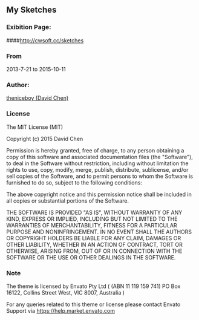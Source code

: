 ## My Sketches
### Exibition Page:
####[http://cwsoft.cc/sketches ](http://cwsoft.cc/sketches)
### From
2013-7-21 to 2015-10-11

### Author:
[theniceboy (David Chen)](http://cwsoft.cc)

### License

The MIT License (MIT)

Copyright (c) 2015 David Chen

Permission is hereby granted, free of charge, to any person obtaining a copy
of this software and associated documentation files (the "Software"), to deal
in the Software without restriction, including without limitation the rights
to use, copy, modify, merge, publish, distribute, sublicense, and/or sell
copies of the Software, and to permit persons to whom the Software is
furnished to do so, subject to the following conditions:

The above copyright notice and this permission notice shall be included in all
copies or substantial portions of the Software.

THE SOFTWARE IS PROVIDED "AS IS", WITHOUT WARRANTY OF ANY KIND, EXPRESS OR
IMPLIED, INCLUDING BUT NOT LIMITED TO THE WARRANTIES OF MERCHANTABILITY,
FITNESS FOR A PARTICULAR PURPOSE AND NONINFRINGEMENT. IN NO EVENT SHALL THE
AUTHORS OR COPYRIGHT HOLDERS BE LIABLE FOR ANY CLAIM, DAMAGES OR OTHER
LIABILITY, WHETHER IN AN ACTION OF CONTRACT, TORT OR OTHERWISE, ARISING FROM,
OUT OF OR IN CONNECTION WITH THE SOFTWARE OR THE USE OR OTHER DEALINGS IN THE
SOFTWARE.


### Note
The theme is licensed by Envato Pty Ltd ( (ABN 11 119 159 741) PO Box 16122, Collins Street West, VIC 8007, Australia )

For any queries related to this theme or license please contact Envato Support via https://help.market.envato.com